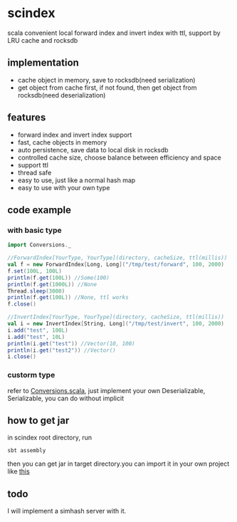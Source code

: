 # scindex
scala convenient local forward index and invert index with ttl, support by LRU cache and rocksdb

## implementation
* cache object in memory, save to rocksdb(need serialization)
* get object from cache first, if not found, then get object from rocksdb(need deserialization)

## features

* forward index and invert index support
* fast, cache objects in memory
* auto persistence, save data to local disk in rocksdb
* controlled cache size, choose balance between efficiency and space
* support ttl
* thread safe
* easy to use, just like a normal hash map
* easy to use with your own type

## code example

### with basic type

```scala
import Conversions._

//ForwardIndex[YourType, YourType](directory, cacheSize, ttl(millis))
val f = new ForwardIndex[Long, Long]("/tmp/test/forward", 100, 2000)
f.set(100L, 100L)
println(f.get(100L)) //Some(100)
println(f.get(1000L)) //None
Thread.sleep(3000)
println(f.get(100L)) //None, ttl works
f.close()

//InvertIndex[YourType, YourType](directory, cacheSize, ttl(millis))
val i = new InvertIndex[String, Long]("/tmp/test/invert", 100, 2000)
i.add("test", 100L)
i.add("test", 10L)
println(i.get("test")) //Vector(10, 100)
println(i.get("test2")) //Vector()
i.close()
```

### custorm type

refer to [Conversions.scala](https://github.com/dup8/scindex/blob/master/src/main/scala/com/scindex/Conversions.scala), just implement your own Deserializable, Serializable, you can do without implicit

## how to get jar
in scindex root directory, run
```shell
sbt assembly
```
then you can get jar in target directory.you can import it in your own project like [this](http://stackoverflow.com/questions/18749406/how-can-i-add-unmanaged-jars-in-sbt-assembly-to-the-final-fat-jar)
## todo

I will implement a simhash server with it.
